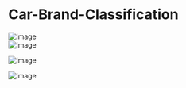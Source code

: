 # Car-Brand-Classification

![image](https://user-images.githubusercontent.com/75041273/136171605-7d0f50a7-43d9-4113-b178-4bfed23f1ba6.png)      
![image](https://user-images.githubusercontent.com/75041273/136171728-33aeb7b1-6d44-4655-b98e-23a8dfd01fa0.png)


![image](https://user-images.githubusercontent.com/75041273/136170230-cef40de1-45f5-4026-9ebe-f99a47bf8c23.png) 

![image](https://user-images.githubusercontent.com/75041273/136169976-ec9a9e74-83bb-4fe2-a3d7-d434a71b852c.png)

